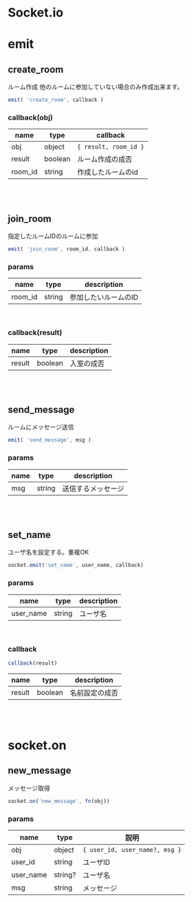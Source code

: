 Socket.io
===




# emit

## create_room

ルーム作成
他のルームに参加していない場合のみ作成出来ます。

``` typescript
emit( 'create_room', callback )
```



### callback(obj)

| name     | type     | callback |
| -------- | -------- | -------- |
| obj      | object   | ```{ result, room_id }``` |
| result   | boolean  | ルーム作成の成否 |
| room_id  | string   | 作成したルームのid |

<br />
<br />

## join_room

指定したルームIDのルームに参加

```typescript
emit( 'join_room', room_id, callback )
```
### params

| name     | type     | description |
| -------- | -------- | -------- |
| room_id  | string   | 参加したいルームのID |

<br />

### callback(result)

| name     | type     | description |
| -------- | -------- | -------- |
| result   | boolean  | 入室の成否 |

<br /><br />

## send_message

ルームにメッセージ送信


```typescript
emit( 'send_message', msg )
```

### params

| name | type     | description |
| ---- | -------- | - |
| msg  | string   | 送信するメッセージ | 

<br /><br />


## set_name

ユーザ名を設定する。重複OK

```typescript
socket.emit('set_name', user_name, callback)
```

### params

| name | type | description |
|-|-|-|
| user_name | string | ユーザ名 |

<br/>

### callback

```typescript
callback(result)
```
| name | type | description |
|-|-|-|
| result | boolean | 名前設定の成否 |

<br/><br/>

# socket.on

## new_message

メッセージ取得

```typescript
socket.on('new_message', fn(obj))
```

### params


| name | type | 説明 |
| -------- | -------- | -------- |
| obj     | object     | ```{ user_id, user_name?, msg }```     |
| user_id | string | ユーザID |
| user_name | string? | ユーザ名 |
| msg | string | メッセージ |

